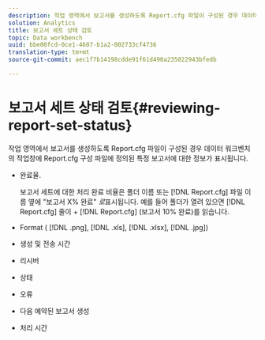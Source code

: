```yaml
---
description: 작업 영역에서 보고서를 생성하도록 Report.cfg 파일이 구성된 경우 데이터 워크벤치의 작업창에 Report.cfg 구성 파일에 정의된 특정 보고서에 대한 정보가 표시됩니다.
solution: Analytics
title: 보고서 세트 상태 검토
topic: Data workbench
uuid: bbe00fcd-0ce1-4607-b1a2-002733cf4736
translation-type: tm+mt
source-git-commit: aec1f7b14198cdde91f61d490a235022943bfedb

---
```



# 보고서 세트 상태 검토{#reviewing-report-set-status}

작업 영역에서 보고서를 생성하도록 Report.cfg 파일이 구성된 경우 데이터 워크벤치의 작업창에 Report.cfg 구성 파일에 정의된 특정 보고서에 대한 정보가 표시됩니다.

* 완료율.

   보고서 세트에 대한 처리 완료 비율은 폴더 이름 또는 [!DNL Report.cfg] 파일 이름 옆에 &quot;보고서 X% 완료&quot; *로*&#x200B;표시됩니다. 예를 들어 폴더가 열려 있으면 [!DNL Report.cfg] 줄이 + [!DNL Report.cfg] (보고서 10% 완료)를 읽습니다.
* Format ( [!DNL .png], [!DNL .xls], [!DNL .xlsx], [!DNL .jpg])

* 생성 및 전송 시간
* 리시버
* 상태
* 오류
* 다음 예약된 보고서 생성
* 처리 시간

